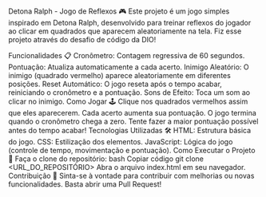 Detona Ralph - Jogo de Reflexos 🎮
Este projeto é um jogo simples inspirado em Detona Ralph, desenvolvido para treinar reflexos do jogador ao clicar em quadrados que aparecem aleatoriamente na tela. Fiz esse projeto através do desafio de código da DIO!

Funcionalidades 📋
Cronômetro: Contagem regressiva de 60 segundos.
Pontuação: Atualiza automaticamente a cada acerto.
Inimigo Aleatório: O inimigo (quadrado vermelho) aparece aleatoriamente em diferentes posições.
Reset Automático: O jogo reseta após o tempo acabar, reiniciando o cronômetro e a pontuação.
Sons de Efeito: Toca um som ao clicar no inimigo.
Como Jogar 🕹️
Clique nos quadrados vermelhos assim que eles aparecerem.
Cada acerto aumenta sua pontuação.
O jogo termina quando o cronômetro chega a zero.
Tente fazer a maior pontuação possível antes do tempo acabar!
Tecnologias Utilizadas 🛠️
HTML: Estrutura básica do jogo.
CSS: Estilização dos elementos.
JavaScript: Lógica do jogo (controle de tempo, movimentação e pontuação).
Como Executar o Projeto 🚀
Faça o clone do repositório:
bash
Copiar código
git clone <URL_DO_REPOSITÓRIO>
Abra o arquivo index.html em seu navegador.
Contribuição 🤝
Sinta-se à vontade para contribuir com melhorias ou novas funcionalidades. Basta abrir uma Pull Request!
